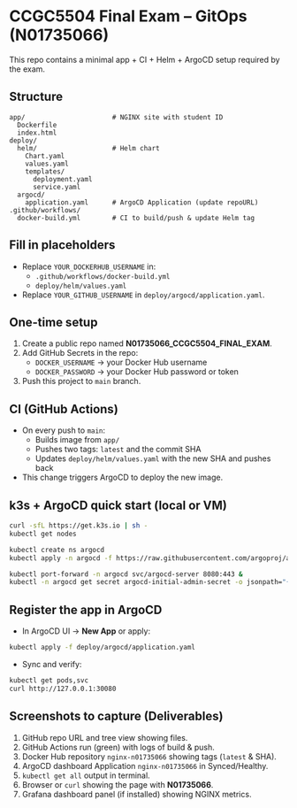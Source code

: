 # CCGC5504 Final Exam – GitOps (N01735066)

This repo contains a minimal app + CI + Helm + ArgoCD setup required by the exam.

## Structure
```
app/                      # NGINX site with student ID
  Dockerfile
  index.html
deploy/
  helm/                   # Helm chart
    Chart.yaml
    values.yaml
    templates/
      deployment.yaml
      service.yaml
  argocd/
    application.yaml      # ArgoCD Application (update repoURL)
.github/workflows/
  docker-build.yml        # CI to build/push & update Helm tag
```

## Fill in placeholders
- Replace `YOUR_DOCKERHUB_USERNAME` in:
  - `.github/workflows/docker-build.yml`
  - `deploy/helm/values.yaml`
- Replace `YOUR_GITHUB_USERNAME` in `deploy/argocd/application.yaml`.

## One-time setup
1. Create a public repo named **N01735066_CCGC5504_FINAL_EXAM**.
2. Add GitHub Secrets in the repo:
   - `DOCKER_USERNAME` → your Docker Hub username
   - `DOCKER_PASSWORD` → your Docker Hub password or token
3. Push this project to `main` branch.

## CI (GitHub Actions)
- On every push to `main`:
  - Builds image from `app/`
  - Pushes two tags: `latest` and the commit SHA
  - Updates `deploy/helm/values.yaml` with the new SHA and pushes back
- This change triggers ArgoCD to deploy the new image.

## k3s + ArgoCD quick start (local or VM)
```bash
curl -sfL https://get.k3s.io | sh -
kubectl get nodes

kubectl create ns argocd
kubectl apply -n argocd -f https://raw.githubusercontent.com/argoproj/argo-cd/stable/manifests/install.yaml

kubectl port-forward -n argocd svc/argocd-server 8080:443 &
kubectl -n argocd get secret argocd-initial-admin-secret -o jsonpath="{.data.password}" | base64 -d ; echo
```

## Register the app in ArgoCD
- In ArgoCD UI → **New App** or apply:
```bash
kubectl apply -f deploy/argocd/application.yaml
```
- Sync and verify:
```bash
kubectl get pods,svc
curl http://127.0.0.1:30080
```

## Screenshots to capture (Deliverables)
1. GitHub repo URL and tree view showing files.
2. GitHub Actions run (green) with logs of build & push.
3. Docker Hub repository `nginx-n01735066` showing tags (`latest` & SHA).
4. ArgoCD dashboard Application `nginx-n01735066` in Synced/Healthy.
5. `kubectl get all` output in terminal.
6. Browser or `curl` showing the page with **N01735066**.
7. Grafana dashboard panel (if installed) showing NGINX metrics.
